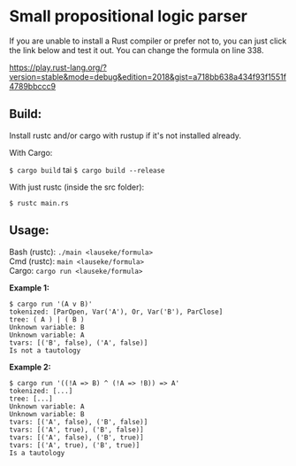 # Small propositional logic parser

If you are unable to install a Rust compiler or prefer not to, you can just click the link below and test it out. You can change the formula on line 338.

https://play.rust-lang.org/?version=stable&mode=debug&edition=2018&gist=a718bb638a434f93f1551f4789bbccc9

## Build:

Install rustc and/or cargo with rustup if it's not installed already.

With Cargo:

`$ cargo build` tai `$ cargo build --release`

With just rustc (inside the src folder):

`$ rustc main.rs`

## Usage:

Bash (rustc): `./main <lauseke/formula>`  
Cmd (rustc): `main <lauseke/formula>`  
Cargo: `cargo run <lauseke/formula>`

**Example 1:**
```
$ cargo run '(A v B)'
tokenized: [ParOpen, Var('A'), Or, Var('B'), ParClose]
tree: ( A ) | ( B )
Unknown variable: B
Unknown variable: A
tvars: [('B', false), ('A', false)]
Is not a tautology
```

**Example 2:**
```
$ cargo run '((!A => B) ^ (!A => !B)) => A'
tokenized: [...]
tree: [...]
Unknown variable: A
Unknown variable: B
tvars: [('A', false), ('B', false)]
tvars: [('A', true), ('B', false)]
tvars: [('A', false), ('B', true)]
tvars: [('A', true), ('B', true)]
Is a tautology
```

